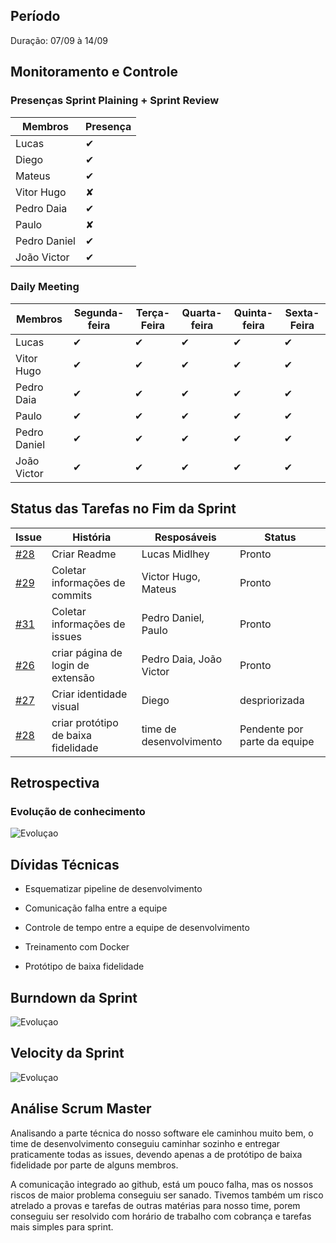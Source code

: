 
## Período



Duração: 07/09 à 14/09



## Monitoramento e Controle



### Presenças Sprint Plaining + Sprint Review



|**Membros**|**Presença**|
|--|--|
| Lucas | ✔ |
| Diego | ✔ |
| Mateus | ✔ |
| Vitor Hugo | ✘ |
| Pedro Daia | ✔ |
| Paulo | ✘ |
| Pedro Daniel | ✔ |
| João Victor | ✔ |



### Daily Meeting



| Membros | Segunda-feira | Terça-Feira | Quarta-feira | Quinta-feira | Sexta-Feira |
|--|--|--|--|--|--|
| Lucas | ✔ | ✔ | ✔ | ✔ | ✔ |
| Vitor Hugo | ✔ | ✔ | ✔ |✔ | ✔ |
| Pedro Daia | ✔ | ✔ | ✔ |✔ | ✔ |
| Paulo | ✔ | ✔ | ✔ |✔ | ✔ |
| Pedro Daniel | ✔ | ✔ | ✔ |✔ | ✔ |
| João Victor | ✔ | ✔ | ✔ |✔ | ✔ |



## Status das Tarefas no Fim da Sprint



| **Issue** | **História** | **Resposáveis** | **Status** |
|--|--|--|--|
| [#28](https://github.com/fga-eps-mds/2019.2-Git-Breakdown/issues/28) | Criar Readme | Lucas Midlhey | Pronto |
| [#29](https://github.com/fga-eps-mds/2019.2-Git-Breakdown/issues/29) | Coletar informações de commits | Victor Hugo, Mateus | Pronto |
| [#31](https://github.com/fga-eps-mds/2019.2-Git-Breakdown/issues/31) | Coletar informações de issues | Pedro Daniel, Paulo | Pronto |
| [#26](https://github.com/fga-eps-mds/2019.2-Git-Breakdown/issues/26) | criar página de login de extensão | Pedro Daia, João Victor | Pronto |
| [#27](https://github.com/fga-eps-mds/2019.2-Git-Breakdown/issues/27) | Criar identidade visual | Diego | despriorizada |
| [#28](https://github.com/fga-eps-mds/2019.2-Git-Breakdown/issues/28) | criar protótipo de baixa fidelidade| time de desenvolvimento | Pendente por parte da equipe |



## Retrospectiva



### Evolução de conhecimento



![Evoluçao](https://i.imgur.com/Bt19gve.png)



## Dívidas Técnicas



- Esquematizar pipeline de desenvolvimento



- Comunicação falha entre a equipe



- Controle de tempo entre a equipe de desenvolvimento



- Treinamento com Docker

- Protótipo de baixa fidelidade



## Burndown da Sprint

  ![Evoluçao](https://i.imgur.com/FzMtDtS.png)

  ## Velocity da Sprint
![Evoluçao](https://i.imgur.com/aSY1AeF.png)


## Análise Scrum Master



Analisando a parte técnica do nosso software ele caminhou muito bem, o time de desenvolvimento conseguiu caminhar sozinho e entregar praticamente todas as issues, devendo apenas a de protótipo de baixa fidelidade por parte de alguns membros.

A comunicação integrado ao github, está um pouco falha, mas os nossos riscos de maior problema conseguiu ser sanado. Tivemos também um risco atrelado a provas e tarefas de outras matérias para nosso time, porem conseguiu ser resolvido com horário de trabalho com cobrança e tarefas mais simples para sprint.
